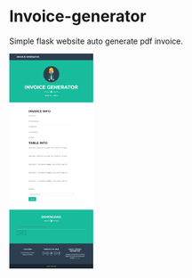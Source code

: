 # Invoice-generator
Simple flask website auto generate pdf invoice.

<img src="https://github.com/ZhangYuu/Invoice-generator/blob/master/127.0.0.1_5000_.png" width="30%" height="30%" align="center">
